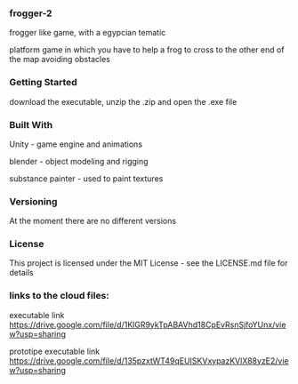 ### frogger-2
frogger like game, with a egypcian tematic

platform game in which you have to help a frog to cross to the other end of the map avoiding obstacles

### Getting Started

 download the executable, unzip the .zip and open the .exe file
 
### Built With

Unity - game engine and animations

blender - object modeling and rigging

substance painter - used to paint textures
                       
### Versioning

At the moment there are no different versions

### License

This project is licensed under the MIT License - see the LICENSE.md file for details

### links to the cloud files:

executable link  https://drive.google.com/file/d/1KlGR9ykTpABAVhd18CpEvRsnSjfoYUnx/view?usp=sharing

prototipe executable link   https://drive.google.com/file/d/135pzxtWT49qEUISKVxypazKVlX88yzE2/view?usp=sharing 

